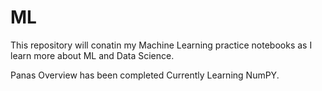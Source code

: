 # ML
This repository will conatin my Machine Learning practice notebooks as I learn more about ML and Data Science.

Panas Overview has been completed
Currently Learning NumPY.

